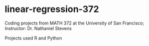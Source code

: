 # linear-regression-372
Coding projects from MATH 372 at the University of San Francisco; Instructor: Dr. Nathaniel Stevens

Projects used R and Python
